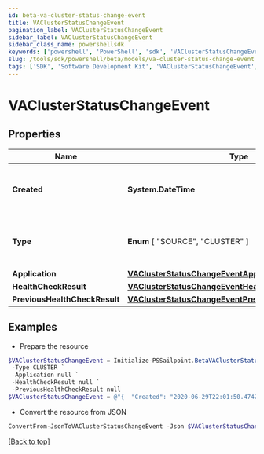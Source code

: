 ```yaml
---
id: beta-va-cluster-status-change-event
title: VAClusterStatusChangeEvent
pagination_label: VAClusterStatusChangeEvent
sidebar_label: VAClusterStatusChangeEvent
sidebar_class_name: powershellsdk
keywords: ['powershell', 'PowerShell', 'sdk', 'VAClusterStatusChangeEvent', 'BetaVAClusterStatusChangeEvent'] 
slug: /tools/sdk/powershell/beta/models/va-cluster-status-change-event
tags: ['SDK', 'Software Development Kit', 'VAClusterStatusChangeEvent', 'BetaVAClusterStatusChangeEvent']
---
```



# VAClusterStatusChangeEvent

## Properties

Name | Type | Description | Notes
------------ | ------------- | ------------- | -------------
**Created** | **System.DateTime** | The date and time the status change occurred. | [required]
**Type** |  **Enum** [  "SOURCE",    "CLUSTER" ] | The type of the object that initiated this event. | [required]
**Application** | [**VAClusterStatusChangeEventApplication**](va-cluster-status-change-event-application) |  | [required]
**HealthCheckResult** | [**VAClusterStatusChangeEventHealthCheckResult**](va-cluster-status-change-event-health-check-result) |  | [required]
**PreviousHealthCheckResult** | [**VAClusterStatusChangeEventPreviousHealthCheckResult**](va-cluster-status-change-event-previous-health-check-result) |  | [required]

## Examples

- Prepare the resource
```powershell
$VAClusterStatusChangeEvent = Initialize-PSSailpoint.BetaVAClusterStatusChangeEvent  -Created 2020-06-29T22:01:50.474Z `
 -Type CLUSTER `
 -Application null `
 -HealthCheckResult null `
 -PreviousHealthCheckResult null
$VAClusterStatusChangeEvent = @"{  "Created": "2020-06-29T22:01:50.474Z", "Type": "CLUSTER", "Application": null, "HealthCheckResult": null, "PreviousHealthCheckResult": null }"@
```

- Convert the resource from JSON
```powershell
ConvertFrom-JsonToVAClusterStatusChangeEvent -Json $VAClusterStatusChangeEvent
```


[[Back to top]](#) 

